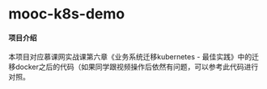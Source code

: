 # mooc-k8s-demo

#### 项目介绍
本项目对应慕课网实战课第六章《业务系统迁移kubernetes - 最佳实践》中的迁移docker之后的代码（如果同学跟视频操作后依然有问题，可以参考此代码进行对照。

